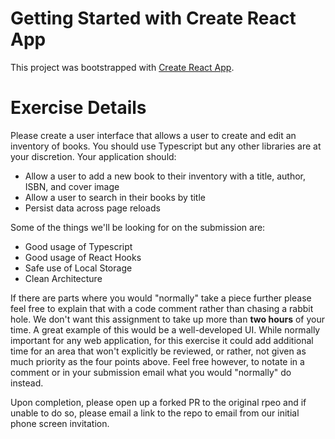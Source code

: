 # Getting Started with Create React App

This project was bootstrapped with [Create React App](https://github.com/facebook/create-react-app).

# Exercise Details

Please create a user interface that allows a user to create and edit an inventory of books. You should use Typescript but any other libraries are at your discretion.
Your application should:
- Allow a user to add a new book to their inventory with a title, author, ISBN, and cover image
- Allow a user to search in their books by title
- Persist data across page reloads

Some of the things we'll be looking for on the submission are:
- Good usage of Typescript
- Good usage of React Hooks
- Safe use of Local Storage
- Clean Architecture

If there are parts where you would "normally" take a piece further please feel free to explain that with a code comment rather than chasing a rabbit hole. We don't want this assignment to take up more than **two hours** of your time. A great example of this would be a well-developed UI. While normally important for any web application, for this exercise it could add additional time for an area that won't explicitly be reviewed, or rather, not given as much priority as the four points above. Feel free however, to notate in a comment or in your submission email what you would "normally" do instead. 

Upon completion, please open up a forked PR to the original rpeo and if unable to do so, please email a link to the repo to email from our initial phone screen invitation. 
